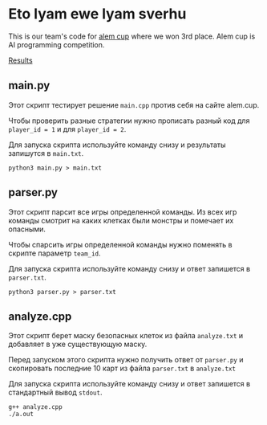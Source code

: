 # Eto lyam ewe lyam sverhu

This is our team's code for [alem cup](https://cup.alem.school/) where we won 3rd place. Alem cup is AI programming competition.

[Results](https://cup.alem.school/main/leaderboard)

## main.py

Этот скрипт тестирует решение `main.cpp` против себя на сайте alem.cup.

Чтобы проверить разные стратегии нужно прописать разный код для `player_id = 1` и для `player_id = 2`.

Для запуска скрипта используйте команду снизу и результаты запишутся в `main.txt`.

```
python3 main.py > main.txt
```

## parser.py

Этот скрипт парсит все игры определенной команды. Из всех игр команды смотрит на каких клетках были монстры и помечает их опасными.

Чтобы спарсить игры определенной команды нужно поменять в скрипте параметр `team_id`.

Для запуска скрипта используйте команду снизу и ответ запишется в `parser.txt`.

```
python3 parser.py > parser.txt
```

## analyze.cpp

Этот скрипт берет маску безопасных клеток из файла `analyze.txt` и добавляет в уже существующую маску.

Перед запуском этого скрипта нужно получить ответ от `parser.py` и скопировать последние 10 карт из файла `parser.txt` в `analyze.txt`

Для запуска скрипта используйте команду снизу и ответ запишется в стандартный вывод `stdout`.

```
g++ analyze.cpp
./a.out
```
